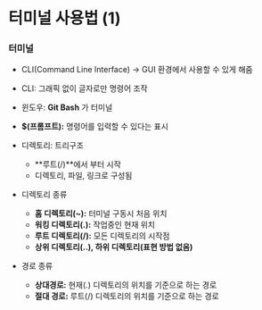 # 터미널 사용법 (1)

### 터미널

* CLI(Command Line Interface) -> GUI 환경에서 사용할 수 있게 해줌
* CLI: 그래픽 없이 글자로만 명령어 조작

* 윈도우: **Git Bash** 가 터미널
* **$(프롬프트):** 명령어를 입력할 수 있다는 표시
* 디렉토리: 트리구조
  * **루트(/)**에서 부터 시작
  * 디렉토리, 파일, 링크로 구성됨
* 디렉토리 종류
  * **홈 디렉토리(~):** 터미널 구동시 처음 위치
  * **워킹 디렉토리(.):** 작업중인 현재 위치
  * **루트 디렉토리(/):** 모든 디렉토리의 시작점
  * **상위 디렉토리(..), 하위 디렉토리(표현 방법 없음)**
* 경로 종류
  * **상대경로:** 현재(.) 디렉토리의 위치를 기준으로 하는 경로
  * **절대 경로:** 루트(/) 디렉토리의 위치를 기준으로 하는 경로





